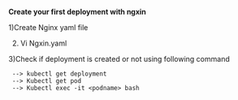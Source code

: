 **Create your first deployment with ngxin**

1)Create Nginx yaml file 

2) Vi Ngxin.yaml

3)Check if deployment is created or not using following command
     
     --> kubectl get deployment
     --> Kubectl get pod
     --> Kubectl exec -it <podname> bash
